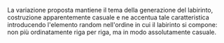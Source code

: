 La variazione proposta mantiene il tema della generazione del labirinto, costruzione apparentemente casuale e ne accentua tale 
caratteristica introducendo l'elemento random nell'ordine in cui il labirinto si compone: non più ordinatamente riga per riga, 
ma in modo assolutamente casuale.
